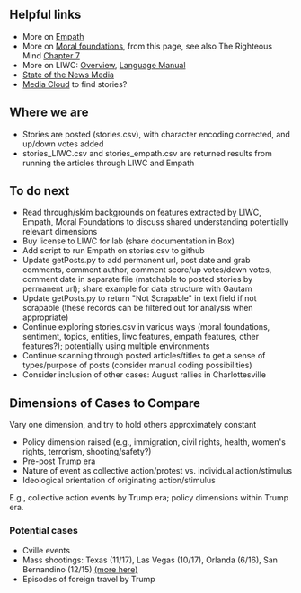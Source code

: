 ## Helpful links

 * More on [Empath](https://hci.stanford.edu/publications/2016/ethan/empath-chi-2016.pdf)
 * More on [Moral foundations](http://moralfoundations.org/), from this page, see also The Righteous Mind [Chapter 7](http://righteousmind.com/wp-content/uploads/2013/08/ch07.RighteousMind.final_.pdf)
 * More on LIWC: [Overview](https://liwc.wpengine.com/interpreting-liwc-output/), [Language Manual](https://liwc.wpengine.com/wp-content/uploads/2015/11/LIWC2015_LanguageManual.pdf)
 * [State of the News Media](http://www.pewresearch.org/topics/state-of-the-news-media/)
  * [Media Cloud](https://mediacloud.org/tools) to find stories? 
 
 ## Where we are
  * Stories are posted (stories.csv), with character encoding corrected, and up/down votes added
  * stories_LIWC.csv and stories_empath.csv are returned results from running the articles through LIWC and Empath

## To do next
  * Read through/skim backgrounds on features extracted by LIWC, Empath, Moral Foundations to discuss shared understanding potentially relevant dimensions
  * Buy license to LIWC for lab (share documentation in Box)
  * Add script to run Empath on stories.csv to github
  * Update getPosts.py to add permanent url, post date and grab comments, comment author, comment score/up votes/down votes, comment date in separate file (matchable to posted stories by permanent url); share example for data structure with Gautam
  * Update getPosts.py to return "Not Scrapable" in text field if not scrapable (these records can be filtered out for analysis when appropriate)
  * Continue exploring stories.csv in various ways (moral foundations, sentiment, topics, entities, liwc features, empath features, other features?); potentially using multiple environments
  * Continue scanning through posted articles/titles to get a sense of types/purpose of posts (consider manual coding possibilities)
  * Consider inclusion of other cases: August rallies in Charlottesville

 ## Dimensions of Cases to Compare

Vary one dimension, and try to hold others approximately constant

* Policy dimension raised (e.g., immigration, civil rights, health, women's rights, terrorism, shooting/safety?)
* Pre-post Trump era
* Nature of event as collective action/protest vs. individual action/stimulus
* Ideological orientation of originating action/stimulus 

E.g., collective action events by Trump era; policy dimensions within Trump era.

### Potential cases

* Cville events
* Mass shootings: Texas (11/17), Las Vegas (10/17), Orlanda (6/16), San Bernandino (12/15) [(more here)](http://www.gannett-cdn.com/GDContent/mass-killings/index.html#frequency)
* Episodes of foreign travel by Trump
